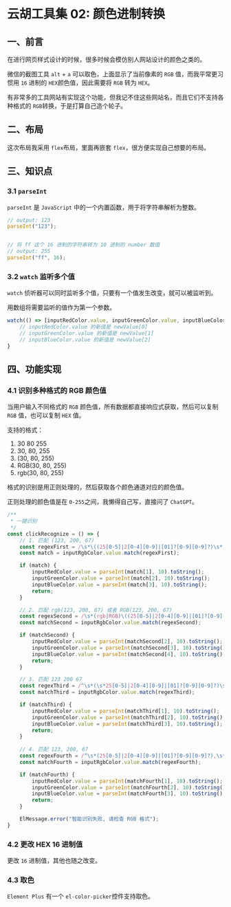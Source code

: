 # 云胡工具集 02: 颜色进制转换

## 一、前言
在进行网页样式设计的时候，很多时候会模仿别人网站设计的颜色之类的。

微信的截图工具 `alt` + `a` 可以取色，上面显示了当前像素的 `RGB` 值，而我平常更习惯用 `16` 进制的 `HEX`颜色值，因此需要将 `RGB` 转为 `HEX`。

有非常多的工具网站有实现这个功能，但我记不住这些网站名，而且它们不支持各种格式的 `RGB`转换，于是打算自己造个轮子。
## 二、布局
这次布局我采用 `flex`布局，里面再嵌套 `flex`，很方便实现自己想要的布局。

## 三、知识点

### 3.1 `parseInt` 
`parseInt` 是 `JavaScript` 中的一个内置函数，用于将字符串解析为整数。
```javascript
// output: 123
parseInt("123");


// 将 ff 这个 16 进制的字符串转为 10 进制的 number 数值
// output: 255
parseInt("ff", 16); 
```

### 3.2 `watch` 监听多个值
`watch` 侦听器可以同时监听多个值，只要有一个值发生改变，就可以被监听到。

用数组将需要监听的值作为第一个参数。
```javascript
watch(() => [inputRedColor.value, inputGreenColor.value, inputBlueColor.value], (newValue, oldValue) => {
    // inputRedColor.value 的新值是 newValue[0]
	// inputGreenColor.value 的新值是 newValue[1]
	// inputBlueColor.value 的新值是 newValue[2]
}
```
## 四、功能实现

### 4.1 识别多种格式的 RGB 颜色值
当用户输入不同格式的 `RGB` 颜色值，所有数据都直接响应式获取，然后可以复制 `RGB` 值，也可以复制 `HEX` 值。

支持的格式：

1. 30 80 255
2. 30, 80, 255
3. (30, 80, 255)
4. RGB(30, 80, 255)
5. rgb(30, 80, 255)

格式的识别是用正则处理的，然后获取各个颜色通道对应的颜色值。

正则处理的颜色值是在 `0-255`之间，我懒得自己写，直接问了 `ChatGPT`。
```javascript
/**
 * 一键识别
 */
const clickRecognize = () => {
    // 1. 匹配 (123, 200, 67)
    const regexFirst = /\s*\((25[0-5]|2[0-4][0-9]|[01]?[0-9][0-9]?)\s*,\s*(25[0-5]|2[0-4][0-9]|[01]?[0-9][0-9]?)\s*,\s*(25[0-5]|2[0-4][0-9]|[01]?[0-9][0-9]?)\)\s*/;
    const match = inputRgbColor.value.match(regexFirst);

    if (match) {
        inputRedColor.value = parseInt(match[1], 10).toString();
        inputGreenColor.value = parseInt(match[2], 10).toString();
        inputBlueColor.value = parseInt(match[3], 10).toString();
        return;
    }

    // 2. 匹配 rgb(123, 200, 67) 或者 RGB(123, 200, 67)
    const regexSecond = /\s*(rgb|RGB)\((25[0-5]|2[0-4][0-9]|[01]?[0-9][0-9]?)\s*,\s*(25[0-5]|2[0-4][0-9]|[01]?[0-9][0-9]?)\s*,\s*(25[0-5]|2[0-4][0-9]|[01]?[0-9][0-9]?)\)/;
    const matchSecond = inputRgbColor.value.match(regexSecond);

    if (matchSecond) {
        inputRedColor.value = parseInt(matchSecond[2], 10).toString();
        inputGreenColor.value = parseInt(matchSecond[3], 10).toString();
        inputBlueColor.value = parseInt(matchSecond[4], 10).toString();
        return;
    }

    // 3. 匹配 123 200 67
    const regexThird = /^\s*(\s*25[0-5]|2[0-4][0-9]|[01]?[0-9][0-9]?)\s+(25[0-5]|2[0-4][0-9]|[01]?[0-9][0-9]?)\s+(25[0-5]|2[0-4][0-9]|[01]?[0-9][0-9]?)\s*$/;
    const matchThird = inputRgbColor.value.match(regexThird);

    if (matchThird) {
        inputRedColor.value = parseInt(matchThird[1], 10).toString();
        inputGreenColor.value = parseInt(matchThird[2], 10).toString();
        inputBlueColor.value = parseInt(matchThird[3], 10).toString();
        return;
    }
    
    // 4. 匹配 123, 200, 67
    const regexFourth = /^\s*(25[0-5]|2[0-4][0-9]|[01]?[0-9][0-9]?),\s*(25[0-5]|2[0-4][0-9]|[01]?[0-9][0-9]?),\s*(25[0-5]|2[0-4][0-9]|[01]?[0-9][0-9]?)\s*$\s*/;
    const matchFourth = inputRgbColor.value.match(regexFourth);

    if (matchFourth) {
        inputRedColor.value = parseInt(matchFourth[1], 10).toString();
        inputGreenColor.value = parseInt(matchFourth[2], 10).toString();
        inputBlueColor.value = parseInt(matchFourth[3], 10).toString();
        return;
    }

    ElMessage.error("智能识别失败, 请检查 RGB 格式");
}
```

### 4.2 更改 HEX 16 进制值

更改 `16` 进制值，其他也随之改变。

### 4.3 取色
`Element Plus` 有一个 `el-color-picker`控件支持取色。